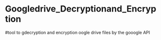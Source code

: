 # Googledrive_Decryptionand_Encryption
#tool to gdecryption and encryption oogle drive files by the gooogle API
